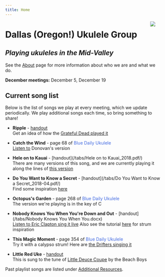 ```yaml
---
title: Home
---
```


<img src=/img/four.ukes.png/ style="max-width:20%;min-width:40px;float:right;" />

# Dallas (Oregon!) Ukulele Group

## _Playing ukuleles in the Mid-Valley_

See the [About](/about/) page for more information about who we are and what we do.

**December meetings:** December 5, December 19  

## Current song list

Below is the list of songs we play at every meeting, which we update periodically.  We play additional songs each time, so bring something to share!

+ **Ripple** - [handout](/tabs/Ripple.pdf/)  
Get an idea of how the [Grateful Dead played it](https://www.youtube.com/watch?v=671AgW9xSiA)

+ **Catch the Wind** - page 68 of <span style="color:royalblue">Blue Daily Ukulele</span>  
[Listen to](https://www.youtube.com/watch?v=J8hjEYTpwE8) Donovan's version

+ **Hele on to Kauai** - [handout](/tabs/Hele on to Kauai_2018.pdf/)  
There are many versions of this song, and we are currently playing it along the lines of [this version](https://www.youtube.com/watch?v=YQecYn0AKYg)

+ **Do You Want to Know a Secret** - [handout](/tabs/Do You Want to Know a Secret_2018-04.pdf/)  
Find some inspiration [here](https://www.youtube.com/watch?v=tdATosVaJsU)

+ **Octopus's Garden** - page 268 of <span style="color:royalblue">Blue Daily Ukulele</span>  
The version we're playing is in the key of C

+ **Nobody Knows You When You're Down and Out** - [handout](/tabs/Nobody Knows You When You.docx)  
[Listen to Eric Clapton sing it live](https://www.youtube.com/watch?v=0b-OHZI1Q5w)
Also see the tutorial [here](https://www.youtube.com/watch?v=Ix-Le6ngZes) for strum inspiration

+ **This Magic Moment** - page 354 of <span style="color:royalblue">Blue Daily Ukulele</span>  
Try it with a calypso strum!
Here are [the Drifters singing it](https://www.youtube.com/watch?v=KOAuhjb2e1Y)

+ **Little Red Uke** - [handout](/tabs/Little_Red_Uke.pdf)  
This is sung to the tune of [Little Deuce Coupe](https://www.youtube.com/watch?time_continue=1&v=ZXFFLuoaMzM) by the Beach Boys

Past playlist songs are listed under [Additional Resources](/additional/).
